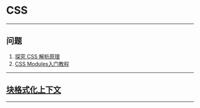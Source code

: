 # CSS

---
## 问题
1. [探究 CSS 解析原理](http://jartto.wang/2017/11/13/Exploring-the-principle-of-CSS-parsing/)
2. [CSS Modules入门教程](https://www.cnblogs.com/rynxiao/p/9538058.html)
---
## [块格式化上下文](https://developer.mozilla.org/zh-CN/docs/Web/Guide/CSS/Block_formatting_context)

---
